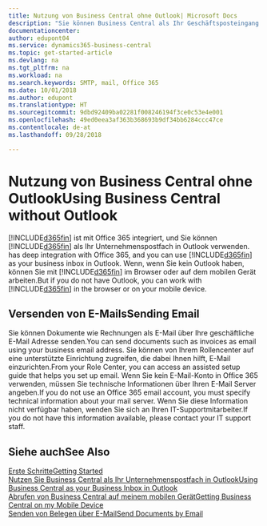 ```yaml
---
title: Nutzung von Business Central ohne Outlook| Microsoft Docs
description: "Sie können Business Central als Ihr Geschäftsposteingang in Outlook verwenden, da es mit Office 365 integriert ist. Sie können aber auch ohne Outlook in einem Browser oder auf dem mobilen Gerät arbeiten."
documentationcenter: 
author: edupont04
ms.service: dynamics365-business-central
ms.topic: get-started-article
ms.devlang: na
ms.tgt_pltfrm: na
ms.workload: na
ms.search.keywords: SMTP, mail, Office 365
ms.date: 10/01/2018
ms.author: edupont
ms.translationtype: HT
ms.sourcegitcommit: 9dbd92409ba02281f008246194f3ce0c53e4e001
ms.openlocfilehash: 49ed0eea3af363b368693b9df34bb6284ccc47ce
ms.contentlocale: de-at
ms.lasthandoff: 09/28/2018

---
```

# <a name="using-business-central-without-outlook"></a><span data-ttu-id="d36c5-103">Nutzung von Business Central ohne Outlook</span><span class="sxs-lookup"><span data-stu-id="d36c5-103">Using Business Central without Outlook</span></span>
[!INCLUDE[d365fin](includes/d365fin_md.md)] <span data-ttu-id="d36c5-104">ist mit Office 365 integriert, und Sie können [!INCLUDE[d365fin](includes/d365fin_md.md)] als Ihr Unternehmenspostfach in Outlook verwenden.</span><span class="sxs-lookup"><span data-stu-id="d36c5-104"> has deep integration with Office 365, and you can use [!INCLUDE[d365fin](includes/d365fin_md.md)] as your business inbox in Outlook.</span></span> <span data-ttu-id="d36c5-105">Wenn, wenn Sie kein Outlook haben, können Sie mit [!INCLUDE[d365fin](includes/d365fin_md.md)] im Browser oder auf dem mobilen Gerät arbeiten.</span><span class="sxs-lookup"><span data-stu-id="d36c5-105">But if you do not have Outlook, you can work with [!INCLUDE[d365fin](includes/d365fin_md.md)] in the browser or on your mobile device.</span></span>  

## <a name="sending-email"></a><span data-ttu-id="d36c5-106">Versenden von E-Mails</span><span class="sxs-lookup"><span data-stu-id="d36c5-106">Sending Email</span></span>
<span data-ttu-id="d36c5-107">Sie können Dokumente wie Rechnungen als E-Mail über Ihre geschäftliche E-Mail Adresse senden.</span><span class="sxs-lookup"><span data-stu-id="d36c5-107">You can send documents such as invoices as email using your business email address.</span></span> <span data-ttu-id="d36c5-108">Sie können von Ihrem Rollencenter auf eine unterstützte Einrichtung zugreifen, die dabei Ihnen hilft, E-Mail einzurichten.</span><span class="sxs-lookup"><span data-stu-id="d36c5-108">From your Role Center, you can access an assisted setup guide that helps you set up email.</span></span> <span data-ttu-id="d36c5-109">Wenn Sie kein E-Mail-Konto in Office 365 verwenden, müssen Sie technische Informationen über Ihren E-Mail Server angeben.</span><span class="sxs-lookup"><span data-stu-id="d36c5-109">If you do not use an Office 365 email account, you must specify technical information about your mail server.</span></span> <span data-ttu-id="d36c5-110">Wenn Sie diese Information nicht verfügbar haben, wenden Sie sich an Ihren IT-Supportmitarbeiter.</span><span class="sxs-lookup"><span data-stu-id="d36c5-110">If you do not have this information available, please contact your IT support staff.</span></span>  


## <a name="see-also"></a><span data-ttu-id="d36c5-111">Siehe auch</span><span class="sxs-lookup"><span data-stu-id="d36c5-111">See Also</span></span>
[<span data-ttu-id="d36c5-112">Erste Schritte</span><span class="sxs-lookup"><span data-stu-id="d36c5-112">Getting Started</span></span>](product-get-started.md)  
[<span data-ttu-id="d36c5-113">Nutzen Sie Business Central als Ihr Unternehmenspostfach in Outlook</span><span class="sxs-lookup"><span data-stu-id="d36c5-113">Using Business Central as your Business Inbox in Outlook</span></span>](admin-outlook.md)  
[<span data-ttu-id="d36c5-114">Abrufen von Business Central auf meinem mobilen Gerät</span><span class="sxs-lookup"><span data-stu-id="d36c5-114">Getting Business Central on my Mobile Device</span></span>](install-mobile-app.md)  
[<span data-ttu-id="d36c5-115">Senden von Belegen über E-Mail</span><span class="sxs-lookup"><span data-stu-id="d36c5-115">Send Documents by Email</span></span>](ui-how-send-documents-email.md)

